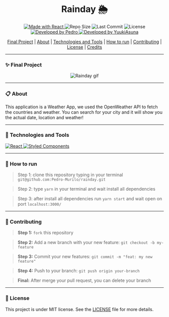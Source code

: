 <h1 align="center"><strong>Rainday 🌦</strong></h1>


<p align="center">
<a href="https://reactjs.org/">
  <img alt="Made with React" src="https://img.shields.io/badge/Made_with-React.JS-000?style=for-the-badge&logo=react" />
</a>

  <img alt="Repo Size" src="https://img.shields.io/github/repo-size/pedro-murilo/rainday?color=000&style=for-the-badge">
  
  <img alt="Last Commit" src="https://img.shields.io/github/last-commit/pedro-murilo/rainday?color=000&style=for-the-badge">
  
  <img alt="License" src="https://img.shields.io/github/license/pedro-murilo/rainday?color=000&style=for-the-badge"/>
  
  <a href="https://github.com/Pedro-Murilo/">
    <img alt="Developed by Pedro" src="https://img.shields.io/badge/Dev-Pedro-%3498db?color=000&style=for-the-badge">
  </a>
  
  <a href="https://github.com/yuukiasuna00/">
    <img alt="Developed by YuukiAsuna" src="https://img.shields.io/badge/Dev-YuukiAsuna-%3498db?color=000&style=for-the-badge">
  </a>

<div align="center">
  <a href="#-final-project">Final Project</a> |
  <a href="#-about">About</a> |
  <a href="#-technologies-and-tools">Technologies and Tools</a> |
  <a href="#-how-to-run">How to run</a> |
  <a href="#-contributing">Contributing</a> |
  <a href="#-license">License</a> |
  <a href="#-credits">Credits</a>
</div>


---
### ✨ Final Project
<p align="center">
  <img src="https://github.com/Pedro-Murilo/rainday/blob/main/.github/rainday-vid.gif" alt="Rainday gif" />
</p>

---
### 📋 About
This application is a Weather App, we used the OpenWeather API to fetch the countries and weather. You can search for your city and it will show you the actual date,
location and weather!


---
### 🚀 Technologies and Tools
<a href="https://reactjs.org/">
  <img alt="React" src="https://img.shields.io/badge/react%20-%2320232a.svg?&style=for-the-badge&logo=react&logoColor=%2361DAFB"/>
</a>
<a href="https://styled-components.com/">
   <img alt="Styled Components" src="https://img.shields.io/badge/-Styled_Components-db7092?style=for-the-badge&logo=styled-components&logoColor=000" />
</a>

---
### 📲 How to run
> Step 1: clone this repository typing in your terminal `git@github.com:Pedro-Murilo/rainday.git`

> Step 2: type `yarn` in your terminal and wait install all dependencies

> Step 3: after install all dependencies run `yarn start` and wait open on port `localhost:3000/`

---
### 🌱 Contributing
> <strong>Step 1:</strong> `fork` this repository

> <strong>Step 2:</strong> Add a new branch with your new feature: `git checkout -b my-feature`

> <strong>Step 3:</strong> Commit your new features: `git commit -m "feat: my new feature"`

> <strong>Step 4:</strong> Push to your branch: `git push origin your-branch`

> <strong>Final:</strong> After merge your pull request, you can delete your branch

---
### 📄 License
This project is under MIT license. See the [LICENSE](https://github.com/Pedro-Murilo/rainday/blob/main/LICENSE) file for more details.

